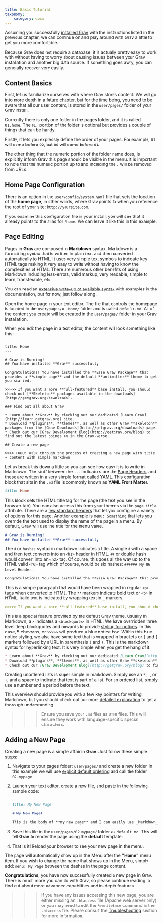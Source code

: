 ```yaml
---
title: Basic Tutorial
taxonomy:
    category: docs
---
```


Assuming you successfully [installed Grav](../installation) with the instructions listed in the previous chapter, we can continue on and play around with Grav a little to get you more comfortable.

Because Grav does not require a database, it is actually pretty easy to work with without having to worry about causing issues between your Grav installation and another big data source. If something goes awry, you can generally recover very easily.

## Content Basics

First, let us familiarize ourselves with where Grav stores content.  We will go into more depth in a [future chapter](../folder-structure), but for the time being, you need to be aware that all our user content, is stored in the `user/pages/` folder of your Grav install.

Currently there is only one folder in the pages folder, and it is called `01.home`.  The `01.` portion of the folder is optional but provides a couple of things that can be handy.

Firstly, it lets you expressly define the order of your pages.  For example, `01` will come before `02`, but `00` will come before `01`.

The other thing that the numeric portion of the folder name does, is explicitly inform Grav this page should be visible in the menu.  It is important to note that the numeric portion up to and including the `.` will be removed from URLs.

## Home Page Configuration

There is an option in the `user/config/system.yaml` file that sets the location of the __home page__, in other words, where Grav points to when you reference the root of your site: `http://yoursite.com`.

If you examine this configuration file in your install, you will see that it already points to the alias for `/home`.  We can leave it like this in this example.

## Page Editing

Pages in **Grav** are composed in **Markdown** syntax.  Markdown is a formatting syntax that is written in plain text and then converted automatically to HTML. It uses very simple text symbols to indicate key HTML tags making it very easy to write without having to know the complexities of HTML. There are numerous other benefits of using Markdown including less-errors, valid markup, very readable, simple to learn, transferable, etc.

You can read an [extensive write-up of available syntax](../../content/markdown) with examples in the documentation, but for now, just follow along.

Open the home page in your text editor. The file that controls the homepage is located in the `user/pages/01.home/` folder and is called `default.md`. All of the content you create will be created in the `user/pages/` folder in your Grav installation.

When you edit the page in a text editor, the content will look something like this:

	---
	title: Home
	---

	# Grav is Running!
	## You have installed **Grav** successfully

	Congratulations! You have installed the **Base Grav Package** that provides a **simple page** and the default **antimatter** theme to get you started.

	>>>>> If you want a more **full-featured** base install, you should check out [**Skeleton** packages available in the downloads](http://getgrav.org/downloads).

	### Find out all about Grav

	* Learn about **Grav** by checking out our dedicated [Learn Grav](http://learn.getgrav.org) site.
	* Download **plugins**, **themes**, as well as other Grav **skeleton** packages from the [Grav Downloads](http://getgrav.org/downloads) page.
	* Check out our [Grav Development Blog](http://getgrav.org/blog) to find out the latest goings on in the Grav-verse.

	## Create a new page

	>>>> TODO: Walk through the process of creating a new page with title + content with simple markdown

Let us break this down a little so you can see how easy it is to write in Markdown. The stuff between the `---` indicators are the [Page Headers](../../content/headers), and these are written in a very simple format called [YAML](../../advanced/yaml). This configuration block that sits in the `.md` file is commonly known as **YAML Front Matter**.

```ruby
title: Home
```

This block sets the HTML title tag for the page (the text you see in the browser tab).  You can also access this from your themes via the `page.title` attribute.  There are a [few standard headers](../../content/headers) that let you configure a variety of options for this page. Another example is `menu: Something` that lets you override the text used to display the name of the page in a menu.  By default, Grav will use the title for the menu value.

```markdown
# Grav is Running!
## You have installed **Grav** successfully
```

The `#` or `hashes` syntax in markdown indicates a title.  A single `#` with a space and then text converts into an `<h1>` header in HTML. `##` or double hash would convert into an `<h2>` tag.  Of course, this goes all the way up to the HTML valid `<h6>` tag which of course, would be six hashes: `###### My H6 Level Header`.

```markdown
Congratulations! You have installed the **Base Grav Package** that provides a **simple page** and the default **antimatter** theme to get you started.
```

This is a simple paragraph that would have been wrapped in regular `<p>` tags when converted to HTML.  The `**` markers indicate bold text or `<b>` in HTML.  Italic text is indicated by wrapping text in `_` markers.

```markdown
>>>>> If you want a more **full-featured** base install, you should check out [**Skeleton** packages available in the downloads](http://getgrav.org/downloads).
```

This is a special feature provided by the default Grav theme.  Usually in Markdown, a `>` indicates a `<blockquote>` in HTML.  We have overridden three level deep blockquotes and onwards to provide [styling for notices](../../content/markdown). In this case, 5 chevrons, or `>>>>>` will produce a blue notice box. Within this blue notice styling, we also have some text that is wrapped in brackets or `[` and `]` markers followed by a URL in parenthesis `(` and `)`.  This is the markdown syntax for hyperlinking text.  It is very simple when you get the hang of it.

```markdown
* Learn about **Grav** by checking out our dedicated [Learn Grav](http://learn.getgrav.org) site.
* Download **plugins**, **themes**, as well as other Grav **skeleton** packages from the [Grav Downloads](http://getgrav.org/downloads) page.
* Check out our [Grav Development Blog](http://getgrav.org/blog) to find out the latest goings on in the Grav-verse.
```

Creating unordered lists is super simple in markdown. Simply use an `*`, `-`, or `+`, and a space to indicate that text is part of a list.  For an ordered list, simply use a number and a period before the text.

This overview should provide you with a few key pointers for writing Markdown, but you should check out our more [detailed explanation](../../content/markdown) to get a thorough understanding.

>>> Ensure you save your `.md` files as `UTF8` files.  This will ensure they work with language-specific special characters.

## Adding a New Page

Creating a new page is a simple affair in **Grav**.  Just follow these simple steps:

1. Navigate to your pages folder: `user/pages/` and create a new folder.  In this example we will use [explicit default ordering](http://learn.getgrav.org/content/content-pages) and call the folder `02.mypage`.
2. Launch your text editor, create a new file, and paste in the following sample code:

	```markdown
	---
	title: My New Page
	---
	# My New Page!

	This is the body of **my new page** and I can easily use _Markdown_ syntax here.
	```

3. Save this file in the `user/pages/02.mypage/` folder as `default.md`. This will tell **Grav** to render the page using the **default** template.
4. That is it! Reload your browser to see your new page in the menu.

The page will automatically show up in the Menu after the **"Home"** menu item. If you wish to change the name that shows up in the Menu, simply add: `menu: My Page` between the dashes in the page content.

**Congratulations**, you have now successfully created a new page in Grav.  There is much more you can do with Grav, so please continue reading to find out about more advanced capabilities and in-depth features.

>>> If you have any issues accessing this new page, you are either missing an `.htaccess` file (Apache web server only) or you may need to edit the `RewriteBase` command in the `.htaccess` file. Please consult the [Troubleshooting](../../troubleshooting) section for more information.
